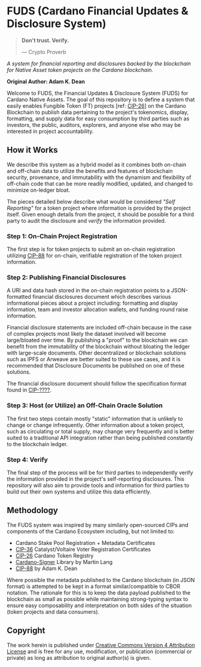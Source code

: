# FUDS (Cardano Financial Updates & Disclosure System)

> **Don't trust. Verify.**
>
> — Crypto Proverb

_A system for financial reporting and disclosures backed by the blockchain for Native Asset token projects on the
Cardano blockchain._

**Original Author: Adam K. Dean**

Welcome to FUDS, the Financial Updates & Disclosure System (FUDS) for Cardano Native Assets. The goal of this repository
is to define a system that easily enables Fungible Token (FT) projects
[ref: [CIP-26](https://github.com/cardano-foundation/CIPs/blob/master/CIP-0026)]
on the Cardano Blockchain to publish data pertaining to the project's tokenomics, display, formatting, and supply data
for easy consumption by third parties such as investors, the public, auditors, explorers, and anyone else who may be
interested in project accountability.

## How it Works

We describe this system as a hybrid model as it combines both on-chain and off-chain data to utilize the benefits and
features of blockchain security, provenance, and immutability with the dynamism and flexibility of off-chain code that
can be more readily modified, updated, and changed to minimize on-ledger bloat.

The pieces detailed below describe what would be considered _"Self Reporting"_ for a token project where information is
provided by the project itself. Given enough details from the project, it should be possible for a third party to audit
the disclosure and _verify_ the information provided.

### Step 1: On-Chain Project Registration

The first step is for token projects to submit an on-chain registration
utilizing [CIP-88](https://github.com/cardano-foundation/CIPs/pull/467) for on-chain, verifiable
registration of the token project information.

### Step 2: Publishing Financial Disclosures

A URI and data hash stored in the on-chain registration points to a JSON-formatted financial disclosures document which
describes various informational pieces about a project including: formatting and display information, team and investor
allocation wallets, and funding round raise information.

Financial disclosure statements are included off-chain because in the case of complex projects most likely the dataset
involved will become large/bloated over time. By publishing a "proof" to the blockchain we can benefit from the
immutability of the blockchain without bloating the ledger with large-scale documents. Other decentralized or blockchain
solutions such as IPFS or Arweave are better suited to these use cases, and it is recommended that Disclosure Documents
be published on one of these solutions.

The financial disclosure document should follow the specification format found
in [CIP-????](https://github.com/cardano-foundation/CIPs/pull/495).

### Step 3: Host (or Utilize) an Off-Chain Oracle Solution

The first two steps contain mostly "static" information that is unlikely to change or change infrequently. Other
information about a token project, such as circulating or total supply, may change very frequently and is better suited
to a traditional API integration rather than being published constantly to the blockchain ledger.

### Step 4: Verify

The final step of the process will be for third parties to independently verify the information provided in the
project's self-reporting disclosures. This repository will also aim to provide tools and information for third parties
to build out their own systems and utilize this data efficiently.

## Methodology

The FUDS system was inspired by many similarly open-sourced CIPs and components of the Cardano Ecosystem including, but
not limited to:

* Cardano Stake Pool Registration + Metadata Certificates
* [CIP-36](https://github.com/cardano-foundation/CIPs/blob/master/CIP-0036) Catalyst/Voltaire Voter Registration
  Certificates
* [CIP-26](https://github.com/cardano-foundation/CIPs/blob/master/CIP-0026) Cardano Token Registry
* [Cardano-Signer](https://github.com/gitmachtl/cardano-signer) Library by Martin Lang
* [CIP-88](https://github.com/cardano-foundation/CIPs/pull/467) by Adam K. Dean

Where possible the metadata published to the Cardano blockchain (in JSON format) is attempted to be kept in a format
similar/compatible to CBOR notation. The rationale for this is to keep the data payload published to the blockchain as
small as possible while maintaining strong-typing syntax to ensure easy composability and interpretation on both sides
of the situation (token projects and data consumers).

## Copyright

The work herein is published under
[Creative Commons Version 4 Attribution License]((https://creativecommons.org/licenses/by/4.0/legalcode)) and is free
for any use, modification, or publication (commercial or private) as long as attribution to original author(s) is given.


